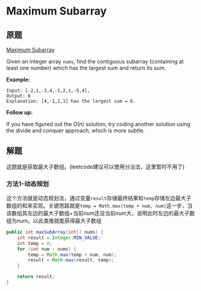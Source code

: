 # Maximum Subarray 

## 原题

[Maximum Subarray  ](https://leetcode.com/explore/interview/card/top-interview-questions-easy/97/dynamic-programming/566/)

Given an integer array `nums`, find the contiguous subarray (containing at least one number) which has the largest sum and return its sum.

**Example:**

```
Input: [-2,1,-3,4,-1,2,1,-5,4],
Output: 6
Explanation: [4,-1,2,1] has the largest sum = 6.
```

**Follow up:**

If you have figured out the O(*n*) solution, try coding another solution using the divide and conquer approach, which is more subtle.

## 解题

这题就是获取最大子数组。(leetcode建议可以使用分治法，这里暂时不用了)

### 方法1-动态规划

这个方法就是动态规划法，通过变量`result`存储最终结果和`temp`存储左边最大子数组的和来实现。关键思路就是`temp = Math.max(temp + num, num)`这一步，当该数组其左边的最大子数组+当前num还没当前num大，说明此时左边的最大子数组为num。以此类推就能获得最大子数组

```java
public int maxSubArray(int[] nums) {
    int result = Integer.MIN_VALUE;
    int temp = 0;
    for (int num : nums) {
        temp = Math.max(temp + num, num);
        result = Math.max(result, temp);
    }

    return result;
}
```
